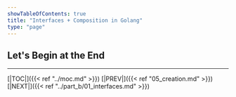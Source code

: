 ```yaml
---
showTableOfContents: true
title: "Interfaces + Composition in Golang"
type: "page"
---
```

## Let's Begin at the End


___
[|TOC|]({{< ref "../moc.md" >}})
[|PREV|]({{< ref "05_creation.md" >}})
[|NEXT|]({{< ref "../part_b/01_interfaces.md" >}})